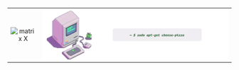 <!-- Saalve, sou o junior-x, e noixxx.  :) -->

<!--
<div  style="align: center">
</div>

<img style="float: left;" src="/assets/image/hackintoshx-juniorxxx.webp" width="54%" alt="matrix X"> 
<img style="float: left;" src="https://github-profile-summary-cards.vercel.app/api/cards/repos-per-language?username=junior-x&theme=github_dark" width="30%" alt="matrix X"> -->

| | |
|:-------------------------:|:-------------------------:|
|<img style="float: left;" src="https://github-profile-summary-cards.vercel.app/api/cards/repos-per-language?username=junior-x&theme=dracula" width="100%" alt="matrix X"> | <img style="float: left;" src="/assets/image/hackintoshx-juniorxxx.webp" width="100%" alt="matrix X"> |

<!--![Summary](https://github-profile-summary-cards.vercel.app/api/cards/repos-per-language?username=junior-x&theme=github_dark)-->

<!-- 
```
 ~ $ sudo apt-get cheese-pizza
```

<h1 align="center">
<img src="./assets/image/perbarL.svg" />
</h1>

![CodeBall](/assets/image/yellowball.svg) <em>*JavaScript* <em><span style="color:#8B949E;"> <em>*21%*<em> </span> ![CodeBall](/assets/image/iceball.svg) <em>*ReactJs/RN* <span style="color: #8B949E;"> <em>*21%*<em> ![CodeBall](/assets/image/cyanball.svg) <em>*Flutter*<em> <span style="color: #8B949E;"> <em>*12%*<em> </span> ![CodeBall](/assets/image/purpleball.svg) <em>*Css* <em><span style="color: #8B949E;"> <em>*13%*<em> </span> ![CodeBall](/assets/image/pinkball.svg) <em>*Sass*<em> <span style="color: #8B949E;"> <em>*12%*<em> </span> ![CodeBall](/assets/image/blueball.svg) <em>*php*<em> <span style="color: #8B949E;"> <em>*9%*<em> </span> ![CodeBall](/assets/image/greyblueball.svg) <em>*Python/Ts*<em> <span style="color: #8B949E;"> <em>*3%*<em> </span> ![CodeBall](/assets/image/greenball.svg) <em>*Csharp*<em> <span style="color: #8B949E;"> <em>*9%*<em> </span>  -->
<!---->
